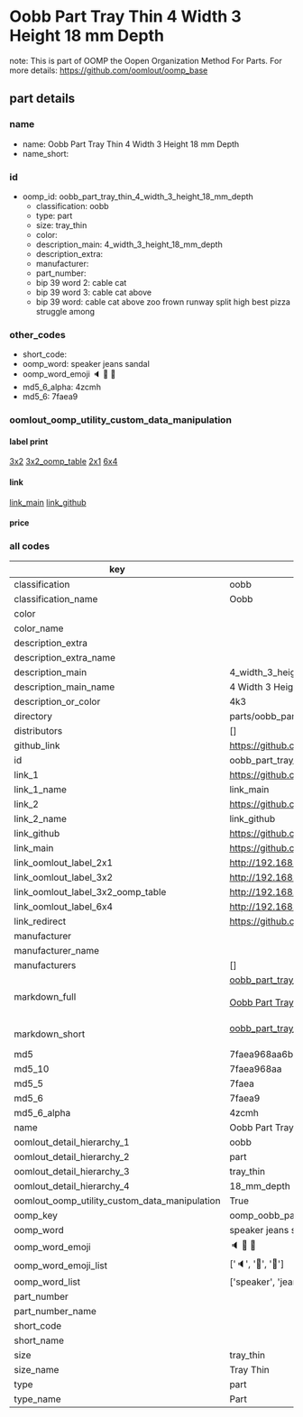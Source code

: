 # Oobb Part Tray Thin 4 Width 3 Height 18 mm Depth  

note: This is part of OOMP the Oopen Organization Method For Parts. For more details: https://github.com/oomlout/oomp_base

##  part details
  







### name
* name: Oobb Part Tray Thin 4 Width 3 Height 18 mm Depth
* name_short: 
### id
* oomp_id: oobb_part_tray_thin_4_width_3_height_18_mm_depth
  * classification: oobb
  * type: part
  * size: tray_thin
  * color: 
  * description_main: 4_width_3_height_18_mm_depth
  * description_extra: 
  * manufacturer: 
  * part_number: 
  * bip 39 word 2: cable cat
  * bip 39 word 3: cable cat above
  * bip 39 word: cable cat above zoo frown runway split high best pizza struggle among

### other_codes
* short_code: 
* oomp_word: speaker jeans sandal
* oomp_word_emoji :speaker: :jeans: :sandal:
* md5_6_alpha: 4zcmh
* md5_6: 7faea9






### oomlout_oomp_utility_custom_data_manipulation
#### label print
[3x2](http://192.168.1.245:1112/?label=oomp%204zcmh)
[3x2_oomp_table](http://192.168.1.108:1112/?label=oomp%204zcmh)
[2x1](http://192.168.1.242:1112/?label=oomp%204zcmh)
[6x4](http://192.168.1.55:1112/?label=oomp%204zcmh)    

#### link

[link_main](https://github.com/oomlout/oomlout_oomp_version_1_messy/tree/main/parts/oobb_part_tray_thin_4_width_3_height_18_mm_depth) [link_github](https://github.com/oomlout/oomlout_oomp_version_1_messy/tree/main/parts/oobb_part_tray_thin_4_width_3_height_18_mm_depth)                             

#### price







### all codes 
| key | value |  
| --- | --- |  
| classification | oobb |  
| classification_name | Oobb |  
| color |  |  
| color_name |  |  
| description_extra |  |  
| description_extra_name |  |  
| description_main | 4_width_3_height_18_mm_depth |  
| description_main_name | 4 Width 3 Height 18 mm Depth |  
| description_or_color | 4k3 |  
| directory | parts/oobb_part_tray_thin_4_width_3_height_18_mm_depth |  
| distributors | [] |  
| github_link | https://github.com/oomlout/oomlout_oomp_part_src/tree/main/parts/oobb_part_tray_thin_4_width_3_height_18_mm_depth |  
| id | oobb_part_tray_thin_4_width_3_height_18_mm_depth |  
| link_1 | https://github.com/oomlout/oomlout_oomp_version_1_messy/tree/main/parts/oobb_part_tray_thin_4_width_3_height_18_mm_depth |  
| link_1_name | link_main |  
| link_2 | https://github.com/oomlout/oomlout_oomp_version_1_messy/tree/main/parts/oobb_part_tray_thin_4_width_3_height_18_mm_depth |  
| link_2_name | link_github |  
| link_github | https://github.com/oomlout/oomlout_oomp_version_1_messy/tree/main/parts/oobb_part_tray_thin_4_width_3_height_18_mm_depth |  
| link_main | https://github.com/oomlout/oomlout_oomp_version_1_messy/tree/main/parts/oobb_part_tray_thin_4_width_3_height_18_mm_depth |  
| link_oomlout_label_2x1 | http://192.168.1.242:1112/?label=oomp%204zcmh |  
| link_oomlout_label_3x2 | http://192.168.1.245:1112/?label=oomp%204zcmh |  
| link_oomlout_label_3x2_oomp_table | http://192.168.1.108:1112/?label=oomp%204zcmh |  
| link_oomlout_label_6x4 | http://192.168.1.55:1112/?label=oomp%204zcmh |  
| link_redirect | https://github.com/oomlout/oomlout_oomp_version_1_messy/tree/main/parts/oobb_part_tray_thin_4_width_3_height_18_mm_depth |  
| manufacturer |  |  
| manufacturer_name |  |  
| manufacturers | [] |  
| markdown_full | [oobb_part_tray_thin_4_width_3_height_18_mm_depth](none)<br>[](none)<br>[Oobb Part Tray Thin 4 Width 3 Height 18 Mm Depth](none)<br><br> |  
| markdown_short | [oobb_part_tray_thin_4_width_3_height_18_mm_depth](none)<br><br> |  
| md5 | 7faea968aa6b9a46f5aecffe0108f0ff |  
| md5_10 | 7faea968aa |  
| md5_5 | 7faea |  
| md5_6 | 7faea9 |  
| md5_6_alpha | 4zcmh |  
| name | Oobb Part Tray Thin 4 Width 3 Height 18 mm Depth |  
| oomlout_detail_hierarchy_1 | oobb |  
| oomlout_detail_hierarchy_2 | part |  
| oomlout_detail_hierarchy_3 | tray_thin |  
| oomlout_detail_hierarchy_4 | 18_mm_depth |  
| oomlout_oomp_utility_custom_data_manipulation | True |  
| oomp_key | oomp_oobb_part_tray_thin_4_width_3_height_18_mm_depth |  
| oomp_word | speaker jeans sandal |  
| oomp_word_emoji | :speaker: :jeans: :sandal: |  
| oomp_word_emoji_list | [':speaker:', ':jeans:', ':sandal:'] |  
| oomp_word_list | ['speaker', 'jeans', 'sandal'] |  
| part_number |  |  
| part_number_name |  |  
| short_code |  |  
| short_name |  |  
| size | tray_thin |  
| size_name | Tray Thin |  
| type | part |  
| type_name | Part |  
